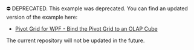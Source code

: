⛔ DEPRECATED. This example was deprecated. You can find an updated version of the example here:

- [Pivot Grid for WPF - Bind the Pivot Grid to an OLAP Cube](https://github.com/DevExpress-Examples/wpf-pivot-grid-bind-to-olap-in-net6)

The current repository will not be updated in the future.
